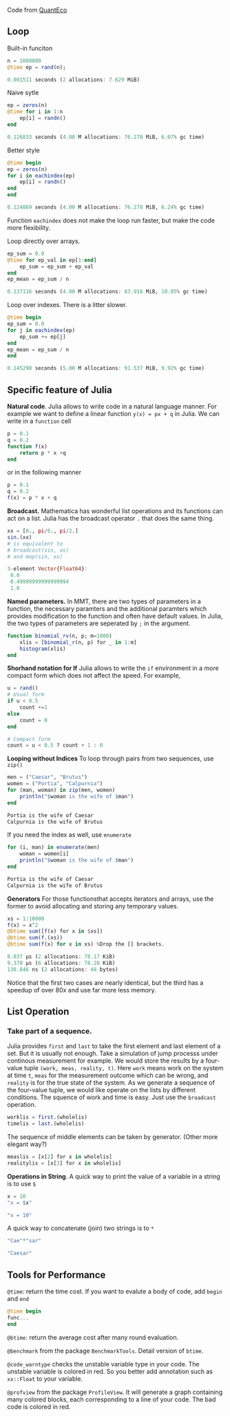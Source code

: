 
Code from [QuantEco](https://julia.quantecon.org/getting_started_julia/julia_by_example.html#id10)

## Loop
Built-in funciton
```julia
n = 1000000
@time ep = rand(n);

0.001511 seconds (2 allocations: 7.629 MiB)
```
Naive sytle
```julia
ep = zeros(n)
@time for i in 1:n
    ep[i] = randn()
end

0.126833 seconds (4.00 M allocations: 76.278 MiB, 6.07% gc time)
```

Better style
```julia
@time begin
ep = zeros(n)
for i in eachindex(ep)
    ep[i] = randn()
end
end

0.124869 seconds (4.00 M allocations: 76.278 MiB, 6.24% gc time)
```
Function `eachindex` does not make the loop run faster, but make the code more flexibility.

Loop directly over arrays. 
```julia
ep_sum = 0.0
@time for ep_val in ep[1:end]
    ep_sum = ep_sum + ep_val
end
ep_mean = ep_sum / n

0.137116 seconds (4.00 M allocations: 83.916 MiB, 10.05% gc time)
```
Loop over indexes. There is a litter slower. 
```julia
@time begin
ep_sum = 0.0
for j in eachindex(ep)
    ep_sum += ep[j]
end
ep_mean = ep_sum / n
end

0.145290 seconds (5.00 M allocations: 91.537 MiB, 9.92% gc time)
```
## Specific feature of Julia
**Natural code**. Julia allows to write code in a natural language manner. For example we want to define a linear function `y(x) = px + q` in Julia. We can write in a `function` cell
```julia
p = 0.1
q = 0.2
function f(x)
    return p * x +q
end
```
or in the following manner
```julia
p = 0.1
q = 0.2
f(x) = p * x + q
``` 

**Broadcast.** Mathematica has wonderful list operations and its functions can act on a list. Julia has the broadcast operator `.` that does the same thing.
```julia
xx = [0., pi/6., pi/2.]
sin.(xx)
# is equivalent to 
# broadcast(sin, xx)
# and map(sin, xx)

3-element Vector{Float64}:
 0.0
 0.49999999999999994
 1.0
```
**Named parameters.** In MMT, there are two types of parameters in a function, the necessary paramters and the additional paramters which provides modification to the function and often have default values. In Julia, the two types of parameters are seperated by `;` in the argument. 
```julia
function binomial_rv(n, p; m=1000)
    xlis = [binomial_r(n, p) for _ in 1:m]
    histogram(xlis)
end
```
**Shorhand notation for If**
Julia allows to write the `if` environment in a more compact form which does not affect the speed. For example, 
```julia
u = rand()
# Usual form
if u < 0.5
    count +=1 
else 
    count = 0
end

# Compact form
count = u < 0.5 ? count + 1 : 0 
```
**Looping without Indices**
To loop through pairs from two sequences, use `zip()`
```julia
men = ("Caesar", "Brutus")
women = ("Portia", "Calpurnia")
for (man, woman) in zip(men, women)
    println("$woman is the wife of $man")
end

Portia is the wife of Caesar
Calpurnia is the wife of Brutus
```
If you need the index as well, use `enumerate`
```julia
for (i, man) in enumerate(men)
    woman = women[i]
    println("$woman is the wife of $man")
end

Portia is the wife of Caesar
Calpurnia is the wife of Brutus
```

**Generators**
For those functionsthat accepts iterators and arrays, use the former to avoid allocating and storing any temporary values. 
```julia
xs = 1:10000
f(x) = x^2
@btime sum([f(x) for x in $xs])
@btime sum(f.(xs))
@btime sum(f(x) for x in xs) %Drop the [] brackets.

8.037 μs (2 allocations: 78.17 KiB)
9.378 μs (6 allocations: 78.28 KiB)
138.846 ns (2 allocations: 48 bytes)
```
Notice that the first two cases are nearly identical, but the third has a speedup of over 80x and use far more less memory.

## List Operation
### Take part of a sequence.
Julia provides `first` and `last` to take the first element and last element of a set. But it is usually not enough. Take a simulation of jump processs under continous measurement for example. We would store the results by a  four-value tuple `(work, meas, reality, t)`. Here `work` means work on the system at time `t`, `meas` for the measurement outcome which can be wrong, and `reality` is for the true state of the system. As we generate a sequence of the four-value tuple, we would like operate on the lists by different conditions. 
The squence of work and time is easy. Just use the `broadcast` operation.
```julia
worklis = first.(wholelis)
timelis = last.(wholelis)
```
The sequence of middle elements can be taken by generator. (Other more elegant way?)
```julia
measlis = [x[2] for x in wholelis]
realitylis = [x[3] for x in wholelis]
```

**Operations in String**.
A quick way to print the value of a variable in a string is to use `$`
```julia
x = 10
"x = $x"

"x = 10"
```

A quick way to concatenate (join) two strings is to `*`
```julia
"Cae"*"sar"

"Caesar"
```
## Tools for Performance
`@time`: return the time cost. If you want to evalute a body of code, add `begin` and `end`
```julia
@time begin
func...
end
```

`@btime`: return the average cost after many round evaluation. 

`@benchmark` from the package `BenchmarkTools`. Detail version of `btime`. 

`@code_warntype` checks the unstable variable type in your code. The unstable variable is colored in red. So you better add annotation such as `xx::Float` 
to your variable. 

`@profview` from the package `ProfileView`. It will generate a graph containing many colored blocks, each corresponding to a line of your code. The bad code is colored in red. 
